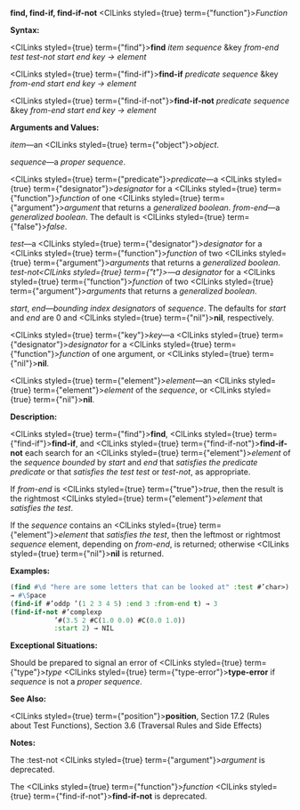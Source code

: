 **find, find-if, find-if-not** <ClLinks styled={true} term={"function"}><i>Function</i></ClLinks> 



**Syntax:** 



<ClLinks styled={true} term={"find"}><b>find</b></ClLinks> *item sequence* &amp;key *from-end test test-not start end key → element* 



<ClLinks styled={true} term={"find-if"}><b>find-if</b></ClLinks> *predicate sequence* &amp;key *from-end start end key → element* 



<ClLinks styled={true} term={"find-if-not"}><b>find-if-not</b></ClLinks> *predicate sequence* &amp;key *from-end start end key → element* 



**Arguments and Values:** 



*item*—an <ClLinks styled={true} term={"object"}><i>object</i></ClLinks>. 



*sequence*—a *proper sequence*. 



<ClLinks styled={true} term={"predicate"}><i>predicate</i></ClLinks>—a <ClLinks styled={true} term={"designator"}><i>designator</i></ClLinks> for a <ClLinks styled={true} term={"function"}><i>function</i></ClLinks> of one <ClLinks styled={true} term={"argument"}><i>argument</i></ClLinks> that returns a *generalized boolean*. *from-end*—a *generalized boolean*. The default is <ClLinks styled={true} term={"false"}><i>false</i></ClLinks>. 



*test*—a <ClLinks styled={true} term={"designator"}><i>designator</i></ClLinks> for a <ClLinks styled={true} term={"function"}><i>function</i></ClLinks> of two <ClLinks styled={true} term={"argument"}><i>arguments</i></ClLinks> that returns a *generalized boolean*. *test-not<ClLinks styled={true} term={"t"}><i>—a </i></ClLinks>designator* for a <ClLinks styled={true} term={"function"}><i>function</i></ClLinks> of two <ClLinks styled={true} term={"argument"}><i>arguments</i></ClLinks> that returns a *generalized boolean*. 



*start*, *end*—*bounding index designators* of *sequence*. The defaults for *start* and *end* are 0 and <ClLinks styled={true} term={"nil"}><b>nil</b></ClLinks>, respectively. 



<ClLinks styled={true} term={"key"}><i>key</i></ClLinks>—a <ClLinks styled={true} term={"designator"}><i>designator</i></ClLinks> for a <ClLinks styled={true} term={"function"}><i>function</i></ClLinks> of one argument, or <ClLinks styled={true} term={"nil"}><b>nil</b></ClLinks>. 



<ClLinks styled={true} term={"element"}><i>element</i></ClLinks>—an <ClLinks styled={true} term={"element"}><i>element</i></ClLinks> of the *sequence*, or <ClLinks styled={true} term={"nil"}><b>nil</b></ClLinks>. 







 



 



**Description:** 



<ClLinks styled={true} term={"find"}><b>find</b></ClLinks>, <ClLinks styled={true} term={"find-if"}><b>find-if</b></ClLinks>, and <ClLinks styled={true} term={"find-if-not"}><b>find-if-not</b></ClLinks> each search for an <ClLinks styled={true} term={"element"}><i>element</i></ClLinks> of the *sequence bounded* by *start* and *end* that *satisfies the predicate predicate* or that *satisfies the test test* or *test-not*, as appropriate. 



If *from-end* is <ClLinks styled={true} term={"true"}><i>true</i></ClLinks>, then the result is the rightmost <ClLinks styled={true} term={"element"}><i>element</i></ClLinks> that *satisfies the test*. 



If the *sequence* contains an <ClLinks styled={true} term={"element"}><i>element</i></ClLinks> that *satisfies the test*, then the leftmost or rightmost *sequence* element, depending on *from-end*, is returned; otherwise <ClLinks styled={true} term={"nil"}><b>nil</b></ClLinks> is returned. 



**Examples:**
```lisp
(find #\d "here are some letters that can be looked at" :test #’char>) 
→ #\Space 
(find-if #’oddp ’(1 2 3 4 5) :end 3 :from-end t) → 3 
(find-if-not #’complexp 
	       ’#(3.5 2 #C(1.0 0.0) #C(0.0 1.0)) 
	       :start 2) → NIL 
```
**Exceptional Situations:** 



Should be prepared to signal an error of <ClLinks styled={true} term={"type"}><i>type</i></ClLinks> <ClLinks styled={true} term={"type-error"}><b>type-error</b></ClLinks> if *sequence* is not a *proper sequence*. 



**See Also:** 



<ClLinks styled={true} term={"position"}><b>position</b></ClLinks>, Section 17.2 (Rules about Test Functions), Section 3.6 (Traversal Rules and Side Effects) 



**Notes:** 



The :test-not <ClLinks styled={true} term={"argument"}><i>argument</i></ClLinks> is deprecated. 



The <ClLinks styled={true} term={"function"}><i>function</i></ClLinks> <ClLinks styled={true} term={"find-if-not"}><b>find-if-not</b></ClLinks> is deprecated. 



